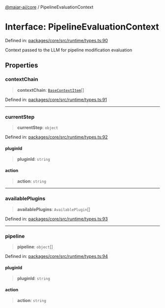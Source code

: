 [@maiar-ai/core](../index.md) / PipelineEvaluationContext

# Interface: PipelineEvaluationContext

Defined in: [packages/core/src/runtime/types.ts:90](https://github.com/UraniumCorporation/maiar-ai/blob/main/packages/core/src/runtime/types.ts#L90)

Context passed to the LLM for pipeline modification evaluation

## Properties

### contextChain

> **contextChain**: [`BaseContextItem`](BaseContextItem.md)[]

Defined in: [packages/core/src/runtime/types.ts:91](https://github.com/UraniumCorporation/maiar-ai/blob/main/packages/core/src/runtime/types.ts#L91)

***

### currentStep

> **currentStep**: `object`

Defined in: [packages/core/src/runtime/types.ts:92](https://github.com/UraniumCorporation/maiar-ai/blob/main/packages/core/src/runtime/types.ts#L92)

#### pluginId

> **pluginId**: `string`

#### action

> **action**: `string`

***

### availablePlugins

> **availablePlugins**: `AvailablePlugin`[]

Defined in: [packages/core/src/runtime/types.ts:93](https://github.com/UraniumCorporation/maiar-ai/blob/main/packages/core/src/runtime/types.ts#L93)

***

### pipeline

> **pipeline**: `object`[]

Defined in: [packages/core/src/runtime/types.ts:94](https://github.com/UraniumCorporation/maiar-ai/blob/main/packages/core/src/runtime/types.ts#L94)

#### pluginId

> **pluginId**: `string`

#### action

> **action**: `string`
